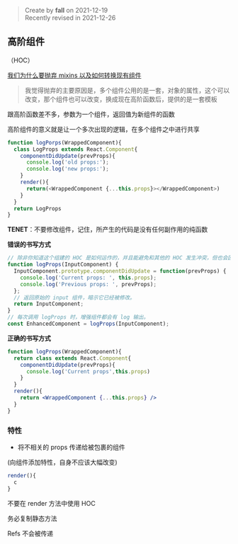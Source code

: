 > Create by **fall** on 2021-12-19<br/>
> Recently revised in 2021-12-26

## 高阶组件

（HOC）

[我们为什么要抛弃 mixins 以及如何转换现有组件](https://react.docschina.org/blog/2016/07/13/mixins-considered-harmful.html)

> 我觉得抛弃的主要原因是，多个组件公用的是一套，对象的属性，这个可以改变，那个组件也可以改变，换成现在高阶函数后，提供的是一套模板

跟高阶函数差不多，参数为一个组件，返回值为新组件的函数

高阶组件的意义就是让一个多次出现的逻辑，在多个组件之中进行共享

```js
function logPorps(WrappedComponent){
  class LogProps extends React.Component{
    componentDidUpdate(prevProps){
      console.log('old props:');
      console.log('new props:');
    }
    render(){
      return(<WrappedComponent {...this.props}></WrappedComponent>)
    }
  }
  return LogProps
}
```

**TENET**：不要修改组件，记住，所产生的代码是没有任何副作用的纯函数

**错误的书写方式**

```jsx
// 除非你知道这个组建的 HOC 是如何运作的，并且能避免和其他的 HOC 发生冲突，但也会因为这种书写方式大大降低可维护性
function logProps(InputComponent) {
  InputComponent.prototype.componentDidUpdate = function(prevProps) {
    console.log('Current props: ', this.props);
    console.log('Previous props: ', prevProps);
  };
  // 返回原始的 input 组件，暗示它已经被修改。
  return InputComponent;
}
// 每次调用 logProps 时，增强组件都会有 log 输出。
const EnhancedComponent = logProps(InputComponent);
```

**正确的书写方式**

```jsx
function logProps(WrappedComponent){
  return class extends React.Component{
    componentDidUpdate(prevProps){
      console.log('Current props',this.props)
    }
  }
  render(){
    return <WrappedComponent {...this.props} />
  }
}
```

### 特性

- 将不相关的 props 传递给被包裹的组件

(向组件添加特性，自身不应该大幅改变)

```jsx
render(){
  c
}
```



不要在 render 方法中使用 HOC 

务必复制静态方法

Refs 不会被传递 










